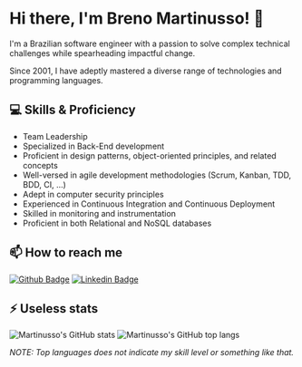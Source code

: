 # Hi there, I'm Breno Martinusso! 👋

I'm a Brazilian software engineer with a passion to solve complex technical challenges while spearheading impactful change.

Since 2001, I have adeptly mastered a diverse range of technologies and programming languages.

## 💻 Skills & Proficiency

- Team Leadership
- Specialized in Back-End development
- Proficient in design patterns, object-oriented principles, and related concepts
- Well-versed in agile development methodologies (Scrum, Kanban, TDD, BDD, CI, ...)
- Adept in computer security principles
- Experienced in Continuous Integration and Continuous Deployment
- Skilled in monitoring and instrumentation
- Proficient in both Relational and NoSQL databases

## 📫  How to reach me

[![Github Badge](https://img.shields.io/badge/-Github-000?style=plastic&logo=Github&logoColor=white)](https://github.com/martinusso)
[![Linkedin Badge](https://img.shields.io/badge/-LinkedIn-blue?style=plastic&logo=Linkedin&logoColor=white)](https://www.linkedin.com/in/martinusso/)

## ⚡ Useless stats

![Martinusso's GitHub stats](https://github-readme-stats.vercel.app/api?username=martinusso)
![Martinusso's GitHub top langs](https://github-readme-stats.vercel.app/api/top-langs/?username=martinusso&layout=compact)

*NOTE: Top languages does not indicate my skill level or something like that.*
